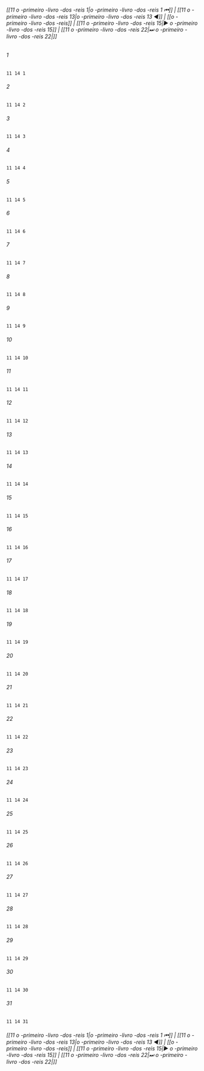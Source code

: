 
###### [[11 o -primeiro -livro -dos -reis 1|o -primeiro -livro -dos -reis 1 ⏮]] | [[11 o -primeiro -livro -dos -reis 13|o -primeiro -livro -dos -reis 13 ◀]] | [[o -primeiro -livro -dos -reis]] | [[11 o -primeiro -livro -dos -reis 15|▶ o -primeiro -livro -dos -reis 15]] | [[11 o -primeiro -livro -dos -reis 22|⏭ o -primeiro -livro -dos -reis 22|]]

###### 1
``` verse
11 14 1 
```
###### 2
``` verse
11 14 2 
```
###### 3
``` verse
11 14 3 
```
###### 4
``` verse
11 14 4 
```
###### 5
``` verse
11 14 5 
```
###### 6
``` verse
11 14 6 
```
###### 7
``` verse
11 14 7 
```
###### 8
``` verse
11 14 8 
```
###### 9
``` verse
11 14 9 
```
###### 10
``` verse
11 14 10 
```
###### 11
``` verse
11 14 11 
```
###### 12
``` verse
11 14 12 
```
###### 13
``` verse
11 14 13 
```
###### 14
``` verse
11 14 14 
```
###### 15
``` verse
11 14 15 
```
###### 16
``` verse
11 14 16 
```
###### 17
``` verse
11 14 17 
```
###### 18
``` verse
11 14 18 
```
###### 19
``` verse
11 14 19 
```
###### 20
``` verse
11 14 20 
```
###### 21
``` verse
11 14 21 
```
###### 22
``` verse
11 14 22 
```
###### 23
``` verse
11 14 23 
```
###### 24
``` verse
11 14 24 
```
###### 25
``` verse
11 14 25 
```
###### 26
``` verse
11 14 26 
```
###### 27
``` verse
11 14 27 
```
###### 28
``` verse
11 14 28 
```
###### 29
``` verse
11 14 29 
```
###### 30
``` verse
11 14 30 
```
###### 31
``` verse
11 14 31 
```

###### [[11 o -primeiro -livro -dos -reis 1|o -primeiro -livro -dos -reis 1 ⏮]] | [[11 o -primeiro -livro -dos -reis 13|o -primeiro -livro -dos -reis 13 ◀]] | [[o -primeiro -livro -dos -reis]] | [[11 o -primeiro -livro -dos -reis 15|▶ o -primeiro -livro -dos -reis 15]] | [[11 o -primeiro -livro -dos -reis 22|⏭ o -primeiro -livro -dos -reis 22|]]

